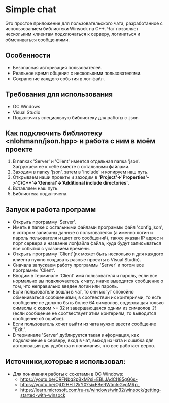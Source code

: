 # Simple chat

Это простое приложение для пользовательского чата, разработанное с использованием библиотеки Winsock на C++.
Чат позволяет нескольким клиентам подключаться к серверу, логиниться и обмениваться сообщениями.

## Особенности
- Безопасная авторизация пользователей.
- Реальное время общения с несколькими пользователями.
- Сохранение каждого события в лог-файл.

## Требования для использования
- ОС Windows
- Visual Studio
- Подключить специальную библиотеку для работы с .json

## Как подключить библиотеку <nlohmann/json.hpp> и работа с ним в моём проекте
1. В папках 'Server' и 'Client' имеется отдельная папка 'json'. Загружаем ее к себе вместе с остальными файлами.
2. Заходим в папку 'json', затем в 'include' и копируем наш путь.
3. Открываем наши проекты и заходим в **'Project'->'Properties'->'C/C++'->'General'->'Additional include directories'**.
4. Вставляем наш путь.
5. Библиотека подключена.

## Запуск и работа программ
- Открыть программу 'Server'.
- Иметь в папке с остальными файлами программы файл 'config.json', в котором записаны данные о пользователях (а именно логин и пароль польователя и цвет его сообщений), также указан IP адрес и порт сервера и название логфайла файла, куда будут записываться все события с указанием времени.
- Открыть программу 'Client'(их может быть несколько и для каждого клиента нужно создавать разные проекты в Visual Studio).
- Сначала запускаем работу программы 'Server' и потом все программы 'Client'.
- Вводим в терминале 'Client' имя пользователя и пароль, если все нормально вы подключаетесь к чату, иначе выводится сообщение о том, что неправильно введен логин или пароль.
- Если пользователи вошли в чат, то они могут спокойно обмениваться сообщениями, в соотвествии их критериями, то есть сообщение не должно быть более 64 символов, содержащая только символы с кодом >= 32 и завершающаяся одним из символов .?! (если сообщение не соотвествует этим критериям, то выводится сообщение об ошибке).
- Если пользователь хочет выйти из чата нужно ввести сообщение "Exit.".
- В терминале 'Server' дублируется такая информация, как подключение к серверу, вход в чат, выход из чата и ошибка для авторизации для удобства и понимания, что все работает верно.

## Источники,которые я использовал:
- Для понимания работы с сокетами в  ОС Windows:
  - https://youtu.be/CRFNbq2pBxM?si=EBLJAdCI185gG6s-
  - https://youtu.be/OjU2HHT2kY0?si=EBeRWtm5iGyoMRp_
  - https://learn.microsoft.com/ru-ru/windows/win32/winsock/getting-started-with-winsock
